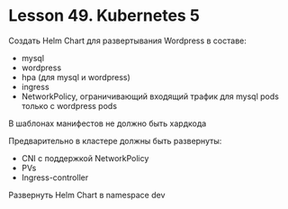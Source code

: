 # Lesson 49. Kubernetes 5

Создать Helm Chart для развертывания Wordpress в составе:
- mysql
- wordpress
- hpa (для mysql и wordpress)
- ingress
- NetworkPolicy, ограничивающий входящий трафик для mysql pods только с wordpress pods

В шаблонах манифестов не должно быть хардкода

Предварительно в кластере должны быть развернуты:
- CNI с поддержкой NetworkPolicy
- PVs
- Ingress-controller

Развернуть Helm Chart в namespace dev
